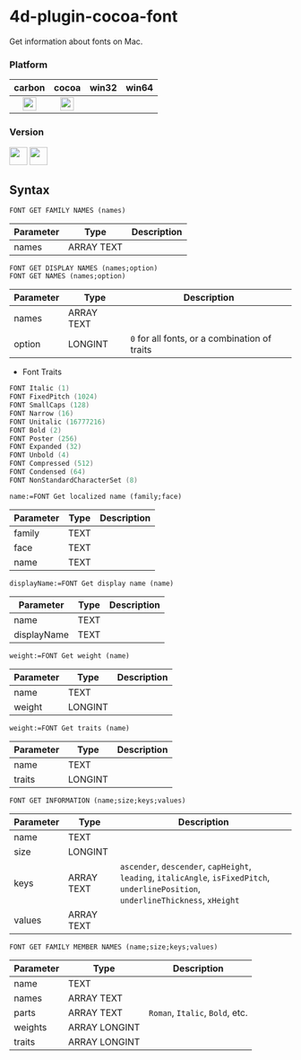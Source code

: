 4d-plugin-cocoa-font
=============

Get information about fonts on Mac.

### Platform

| carbon | cocoa | win32 | win64 |
|:------:|:-----:|:---------:|:---------:|
|<img src="https://cloud.githubusercontent.com/assets/1725068/22371562/1b091f0a-e4db-11e6-8458-8653954a7cce.png" width="24" height="24" />|<img src="https://cloud.githubusercontent.com/assets/1725068/22371562/1b091f0a-e4db-11e6-8458-8653954a7cce.png" width="24" height="24" />|||

### Version

<img src="https://cloud.githubusercontent.com/assets/1725068/18940649/21945000-8645-11e6-86ed-4a0f800e5a73.png" width="32" height="32" /> <img src="https://cloud.githubusercontent.com/assets/1725068/18940648/2192ddba-8645-11e6-864d-6d5692d55717.png" width="32" height="32" />

## Syntax

```
FONT GET FAMILY NAMES (names)
```

Parameter|Type|Description
------------|------------|----
names|ARRAY TEXT|

```
FONT GET DISPLAY NAMES (names;option)
FONT GET NAMES (names;option)
```

Parameter|Type|Description
------------|------------|----
names|ARRAY TEXT|
option|LONGINT|``0`` for all fonts, or a combination of traits

* Font Traits

```c
FONT Italic (1)
FONT FixedPitch (1024)
FONT SmallCaps (128)
FONT Narrow (16)
FONT Unitalic (16777216)
FONT Bold (2)
FONT Poster (256)
FONT Expanded (32)
FONT Unbold (4)
FONT Compressed (512)
FONT Condensed (64)
FONT NonStandardCharacterSet (8)
```

```
name:=FONT Get localized name (family;face)
```

Parameter|Type|Description
------------|------------|----
family|TEXT|
face|TEXT|
name|TEXT|

```
displayName:=FONT Get display name (name)
```

Parameter|Type|Description
------------|------------|----
name|TEXT|
displayName|TEXT|

```
weight:=FONT Get weight (name)
```

Parameter|Type|Description
------------|------------|----
name|TEXT|
weight|LONGINT|

```
weight:=FONT Get traits (name)
```

Parameter|Type|Description
------------|------------|----
name|TEXT|
traits|LONGINT|

```
FONT GET INFORMATION (name;size;keys;values)
```

Parameter|Type|Description
------------|------------|----
name|TEXT|
size|LONGINT|
keys|ARRAY TEXT|``ascender``, ``descender``, ``capHeight``, ``leading``, ``italicAngle``, ``isFixedPitch``, ``underlinePosition``, ``underlineThickness``, ``xHeight``
values|ARRAY TEXT|

```
FONT GET FAMILY MEMBER NAMES (name;size;keys;values)
```

Parameter|Type|Description
------------|------------|----
name|TEXT|
names|ARRAY TEXT|
parts|ARRAY TEXT|``Roman``, ``Italic``, ``Bold``, etc.
weights|ARRAY LONGINT
traits|ARRAY LONGINT
